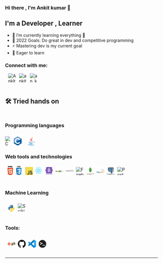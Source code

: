 ### Hi there , I'm Ankit kumar 👋

## I'm a Developer , Learner 
- 🌱 I’m currently learning everything 🤣
- 🥅 2022 Goals: Do great in dev and competitive programming
- ⚡ Mastering dev is my current goal 
- 🔭 Eager to learn

<p>

### Connect with me:
[<img style="padding-left: 10px;" align="left" width="26" height="30" alt="AnkitKu04278106 | Twitter" src="https://cdn.jsdelivr.net/npm/simple-icons@v3/icons/twitter.svg" />](https://twitter.com/AnkitKu04278106)
[<img style="padding-left: 10px;" align="left" width="26" height="30" alt="ankit-kumar-9a65b4189 | LinkedIn"  src="https://cdn.jsdelivr.net/npm/simple-icons@v3/icons/linkedin.svg" />](https://www.linkedin.com/in/ankit-kumar-9a65b4189/)
[<img style="padding-left: 10px;" align="left"  width="26" height="30" alt="an_k_it_kumar | Instagram"  src="https://cdn.jsdelivr.net/npm/simple-icons@v3/icons/instagram.svg" />](https://www.instagram.com/an_k_it_kumar/?hl=en)
<br>
</p>
<p style="padding-top:18px">

## 🛠️ Tried hands on
<p style="padding-top:8px">

### Programming languages
<p style="padding-top:10px">
<img style="padding-left: 0px;" align="left" alt="C"  width="26" height="30" src="https://user-images.githubusercontent.com/42747200/46140125-da084900-c26d-11e8-8ea7-c45ae6306309.png" />   
<img style="padding-left: 0px;" align="C++" src="https://raw.githubusercontent.com/devicons/devicon/master/icons/c/c-original.svg" alt="c" width="31" height="31"/> 
 <img style="padding-left: 10px;" align="Java" src="https://raw.githubusercontent.com/devicons/devicon/master/icons/java/java-original.svg" alt="java" width="30" height="30"/> 
 </p>
 </p>
 </p>
 
 ### Web tools and technologies
 <p style="padding-top:5px">
<img style="padding-left: 4px;" align="left" alt="HTML5"  width="26" height="30" src="https://raw.githubusercontent.com/github/explore/80688e429a7d4ef2fca1e82350fe8e3517d3494d/topics/html/html.png" />
<img style="padding-left: 2px;" align="left" alt="Css"  width="26" height="30" src="https://raw.githubusercontent.com/github/explore/80688e429a7d4ef2fca1e82350fe8e3517d3494d/topics/css/css.png" />
<img style="padding-left: 8px; padding-top: 3px" align="left" alt="JavaScript"  width="26" height="27" src="https://raw.githubusercontent.com/github/explore/80688e429a7d4ef2fca1e82350fe8e3517d3494d/topics/javascript/javascript.png" />
<img style="padding-left: 4px;" align="left" alt="React js"  width="28" height="30" src="https://raw.githubusercontent.com/github/explore/80688e429a7d4ef2fca1e82350fe8e3517d3494d/topics/react/react.png" />
<img  style="padding-left: 8px; padding-top: 3px" align="left" alt="Bootstrap"  width="26" height="27" src="https://raw.githubusercontent.com/devicons/devicon/master/icons/bootstrap/bootstrap-plain-wordmark.svg" />
 <img style="padding-left: 8px; padding-top: 3px" align="left" alt="Node js"  width="26" height="27" src="https://raw.githubusercontent.com/devicons/devicon/master/icons/nodejs/nodejs-original-wordmark.svg" /> 
<img style="padding-left: 8px; padding-top: 3px" align="left" alt="Express js"  width="26" height="27" src="https://raw.githubusercontent.com/devicons/devicon/master/icons/express/express-original-wordmark.svg" />
 <img style="padding-left: 8px; padding-top: 3px" align="left" alt="Firebase"  width="26" height="27" src="https://www.vectorlogo.zone/logos/firebase/firebase-icon.svg" /> 

<img style="padding-left: 8px; padding-top: 3px" align="left" alt="Mongodb"  width="26" height="27" src="https://raw.githubusercontent.com/devicons/devicon/master/icons/mongodb/mongodb-original-wordmark.svg"/>

<img style="padding-left: 8px; padding-top: 3px" align="left" alt="MySql"  width="26" height="27" src="https://raw.githubusercontent.com/devicons/devicon/master/icons/mysql/mysql-original-wordmark.svg" /> 
 
 <img style="padding-left: 8px; padding-top: 3px" align="left" alt="Postgresql"  width="26" height="27" src="https://raw.githubusercontent.com/devicons/devicon/master/icons/postgresql/postgresql-original-wordmark.svg" />
 
 <img style="padding-left: 8px; padding-top: 3px" align="left" alt="Postman"  width="26" height="27" src="https://www.vectorlogo.zone/logos/getpostman/getpostman-icon.svg" /> 

</p><br>
<p style="padding-top:10px">

### Machine Learning
<p style="padding-top:8px">
 <img style="padding-left: 8px; padding-top: 3px" align="left" alt="Python"  width="26" height="27" src="https://raw.githubusercontent.com/devicons/devicon/master/icons/python/python-original.svg" />
  <img style="padding-left: 8px; padding-top: 3px padding-bottom: 20px" align="left" alt="Scikit learn"  width="26" height="27" src="https://upload.wikimedia.org/wikipedia/commons/0/05/Scikit_learn_logo_small.svg" /> 

</p><br><br>

### Tools:
<p style="padding-top:10px">
<img style="padding-left: 8px; padding-top: 3px" align="left" alt="Git"  width="26" height="27" src="https://raw.githubusercontent.com/github/explore/80688e429a7d4ef2fca1e82350fe8e3517d3494d/topics/git/git.png" />
<img style="padding-left: 8px; padding-top: 3px" align="left" alt="Github"  width="26" height="27" src="https://raw.githubusercontent.com/github/explore/78df643247d429f6cc873026c0622819ad797942/topics/github/github.png" />
<img style="padding-left: 8px; padding-top: 3px" align="left" alt="Visual Studio Code"  width="26" height="27" src="https://raw.githubusercontent.com/github/explore/80688e429a7d4ef2fca1e82350fe8e3517d3494d/topics/visual-studio-code/visual-studio-code.png" />
<img style="padding-left: 8px; padding-top: 3px" align="left" alt="Terminal"  width="26" height="27" src="https://raw.githubusercontent.com/github/explore/80688e429a7d4ef2fca1e82350fe8e3517d3494d/topics/terminal/terminal.png" />

</p>

<br />
<br />

---

<!-- <details>
  <summary>:zap: GitHub Stats</summary>

  <img align="left" alt="Ankit kumar's GitHub Stats" src="https://github-readme-stats.vercel.app/api?username=ankitkumarhello20&show_icons=true&hide_border=true" />

</details> -->
